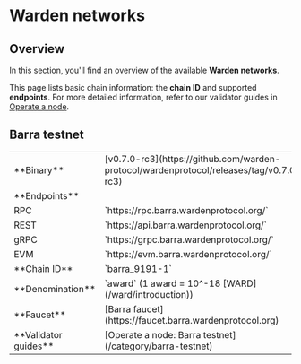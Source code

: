 ﻿---
sidebar_position: 5
---

# Warden networks

## Overview

In this section, you'll find an overview of the available **Warden networks**.

This page lists basic chain information: the **chain ID** and supported **endpoints**. For more detailed information, refer to our validator guides in [Operate a node](/operate-a-node/introduction).


## Barra testnet

<table>
  <tr>
    <td>**Binary**</td>
    <td>[v0.7.0-rc3](https://github.com/warden-protocol/wardenprotocol/releases/tag/v0.7.0-rc3)</td>
  </tr>
  <tr>
    <td>**Endpoints**</td>
    <tr>
      <td>RPC</td>
      <td>`https://rpc.barra.wardenprotocol.org/`</td>
    </tr>
    <tr>
      <td>REST</td>
      <td>`https://api.barra.wardenprotocol.org/`</td>
    </tr>
    <tr>
      <td>gRPC</td>
      <td>`https://grpc.barra.wardenprotocol.org/`</td>
    </tr>
    <tr>
      <td>EVM</td>
      <td>`https://evm.barra.wardenprotocol.org/`</td>
    </tr>
  </tr>
  <tr>
    <td>**Chain ID**</td>
    <td>`barra_9191-1`</td>
  </tr>
  <tr>
    <td>**Denomination**</td>
    <td>`award` (1 award = 10^-18 [WARD](/ward/introduction))</td>
  </tr>
  <tr>
    <td>**Faucet**</td>
    <td>[Barra faucet](https://faucet.barra.wardenprotocol.org)</td>
  </tr>
  <tr>
    <td>**Validator guides**</td>
    <td>[Operate a node: Barra testnet](/category/barra-testnet)</td>
  </tr>
</table>
